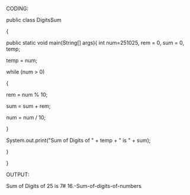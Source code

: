 CODING:

public class DigitsSum

{

public static void main(String[] args){
int num=251025, rem = 0, sum = 0, temp;

temp = num;

while (num > 0)

{

rem = num % 10;

sum = sum + rem;

num = num / 10;

}

System.out.print("Sum of Digits of " + temp + " is " + sum);

}

}

OUTPUT:

Sum of Digits of 25 is 7# 16.-Sum-of-digits-of-numbers
